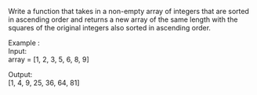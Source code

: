 Write a function that takes in a non-empty array of integers that are sorted in ascending order and returns a new array of the same length with the squares of the original integers also sorted in ascending order.

Example : <br>
Input: <br>
array = [1, 2, 3, 5, 6, 8, 9]

Output: <br>
[1, 4, 9, 25, 36, 64, 81]